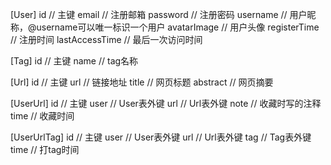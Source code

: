 [User]
id               // 主键
email            // 注册邮箱
password         // 注册密码
username         // 用户昵称，@username可以唯一标识一个用户
avatarImage      // 用户头像
registerTime     // 注册时间
lastAccessTime   // 最后一次访问时间


[Tag]
id               // 主键
name             // tag名称


[Url]
id               // 主键
url              // 链接地址
title            // 网页标题
abstract         // 网页摘要

[UserUrl]
id               // 主键
user             // User表外键
url              // Url表外键
note             // 收藏时写的注释
time             // 收藏时间


[UserUrlTag]
id               // 主键
user             // User表外键
url              // Url表外键
tag              // Tag表外键
time             // 打tag时间

